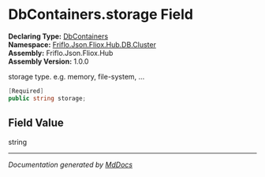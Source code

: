 ﻿<!--  
  <auto-generated>   
    The contents of this file were generated by a tool.  
    Changes to this file may be list if the file is regenerated  
  </auto-generated>   
-->

# DbContainers.storage Field

**Declaring Type:** [DbContainers](../index.md)  
**Namespace:** [Friflo.Json.Fliox.Hub.DB.Cluster](../../index.md)  
**Assembly:** Friflo.Json.Fliox.Hub  
**Assembly Version:** 1.0.0

storage type. e.g. memory, file\-system, ...

```csharp
[Required]
public string storage;
```

## Field Value

string

___

*Documentation generated by [MdDocs](https://github.com/ap0llo/mddocs)*
